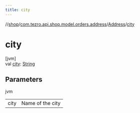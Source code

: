 ```yaml
---
title: city
---
```

//[shop](../../../index.html)/[com.tezro.api.shop.model.orders.address](../index.html)/[Address](index.html)/[city](city.html)



# city



[jvm]\
val [city](city.html): [String](https://kotlinlang.org/api/latest/jvm/stdlib/kotlin/-string/index.html)



## Parameters


jvm

| | |
|---|---|
| city | Name of the city |




